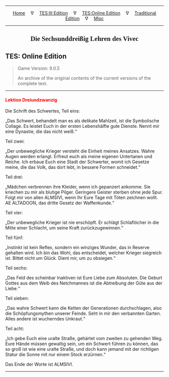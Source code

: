 
---

<!-- Jekyll Page Links -->

<center>
<a href="../../../../index.html">Home</a>
&emsp;&nabla;&emsp;
<a href="../../../index-tes3.html">TES:III Edition</a>
&emsp;&nabla;&emsp;
<a href="../../../index-teso.html">TES:Online Edition</a>
&emsp;&nabla;&emsp;
<a href="../../../index-traditional.html">Traditional Edition</a>
&emsp;&nabla;&emsp;
<a href="../../../index-misc.html">Misc</a>
</center>

<!-- Markdown Body Below: -->

---

<center>
<h2><span style="font-family:Georgia">Die Sechsunddreißig Lehren des Vivec</span></h2>
</center>

## TES: Online Edition

> Game Version: 9.0.5
>
> An archive of the original contents of the current versions of the complete text.

---

#### <span style="color:red">Lektion Dreiundzwanzig</span>

Die Schrift des Schwertes, Teil eins:

„Das Schwert, behandelt man es als delikate Mahlzeit, ist die Symbolische Collage. Es leistet Euch in der ersten Lebenshälfte gute Dienste. Nennt mir eine Dynastie, die das nicht weiß.“

Teil zwei:

„Der unbewegliche Krieger versteht die Einheit meines Ansatzes. Wahre Augen werden erlangt. Erfreut euch als meine eigenen Untertanen und Reiche. Ich erbaue Euch eine Stadt der Schwerter, womit ich Gesetze meine, die das Volk, das dort lebt, in bessere Formen schneidet.“

Teil drei:

„Mädchen verbrennen ihre Kleider, wenn ich gepanzert ankomme. Sie kriechen zu mir als blutige Pilger. Geringere Geister sterben ohne jede Spur. Folgt mir von allen ALMSIVI, wenn Ihr Eure Tage mit Töten zeichnen wollt. AE ALTADOON, das dritte Gesetz der Waffenkunde.“

Teil vier:

„Der unbewegliche Krieger ist nie erschöpft. Er schlägt Schlaflöcher in die Mitte einer Schlacht, um seine Kraft zurückzugewinnen.“

Teil fünf:

„Instinkt ist kein Reflex, sondern ein winziges Wunder, das in Reserve gehalten wird. Ich bin das Wohl, das entscheidet, welcher Krieger siegreich ist. Bittet nicht um Glück. Dient mir, um zu obsiegen.“

Teil sechs:

„Das Feld des scheinbar Inaktiven ist Eure Liebe zum Absoluten. Die Geburt Gottes aus dem Weib des Netchmannes ist die Abtreibung der Güte aus der Liebe.“

Teil sieben:

„Das wahre Schwert kann die Ketten der Generationen durchschlagen, also die Schöpfungsmythen unserer Feinde. Seht in mir den verbannten Garten. Alles andere ist wucherndes Unkraut.“

Teil acht:

„Ich gebe Euch eine uralte Straße, gehärtet vom zweiten zu gehenden Weg. Eure Hände müssen gewaltig sein, um ein Schwert führen zu können, das so groß ist wie eine uralte Straße, und doch kann jemand mit der richtigen Statur die Sonne mit nur einem Stock erzürnen.“

Das Ende der Worte ist ALMSIVI.

---
